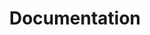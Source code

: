 <div align="center">
   <h1>
      <a src="https://axisge0.github.io/inventory/">Documentation</a>
   </h1>
</div>
